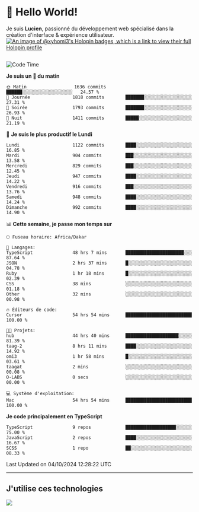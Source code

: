 # 👋 Hello World!

Je suis **Lucien**, passionné du développement web spécialisé dans la création d'interface & expérience utilisateur.
[![An image of @xyhomi3's Holopin badges, which is a link to view their full Holopin profile](https://holopin.me/xyhomi3)](https://holopin.io/@xyhomi3)

##

<!--START_SECTION:waka-->
![Code Time](http://img.shields.io/badge/Code%20Time-2%2C204%20hrs%2038%20mins-blue)

**Je suis un 🐤 du matin** 

```text
🌞 Matin                  1636 commits        ██████░░░░░░░░░░░░░░░░░░░   24.57 % 
🌆 Journée                1818 commits        ███████░░░░░░░░░░░░░░░░░░   27.31 % 
🌃 Soirée                 1793 commits        ███████░░░░░░░░░░░░░░░░░░   26.93 % 
🌙 Nuit                   1411 commits        █████░░░░░░░░░░░░░░░░░░░░   21.19 % 
```
📅 **Je suis le plus productif le Lundi** 

```text
Lundi                    1122 commits        ████░░░░░░░░░░░░░░░░░░░░░   16.85 % 
Mardi                    904 commits         ███░░░░░░░░░░░░░░░░░░░░░░   13.58 % 
Mercredi                 829 commits         ███░░░░░░░░░░░░░░░░░░░░░░   12.45 % 
Jeudi                    947 commits         ████░░░░░░░░░░░░░░░░░░░░░   14.22 % 
Vendredi                 916 commits         ███░░░░░░░░░░░░░░░░░░░░░░   13.76 % 
Samedi                   948 commits         ████░░░░░░░░░░░░░░░░░░░░░   14.24 % 
Dimanche                 992 commits         ████░░░░░░░░░░░░░░░░░░░░░   14.90 % 
```


📊 **Cette semaine, je passe mon temps sur** 

```text
🕑︎ Fuseau horaire: Africa/Dakar

💬 Langages: 
TypeScript               48 hrs 7 mins       ██████████████████████░░░   87.64 % 
JSON                     2 hrs 37 mins       █░░░░░░░░░░░░░░░░░░░░░░░░   04.78 % 
Ruby                     1 hr 18 mins        █░░░░░░░░░░░░░░░░░░░░░░░░   02.39 % 
CSS                      38 mins             ░░░░░░░░░░░░░░░░░░░░░░░░░   01.18 % 
Other                    32 mins             ░░░░░░░░░░░░░░░░░░░░░░░░░   00.98 % 

🔥 Éditeurs de code: 
Cursor                   54 hrs 54 mins      █████████████████████████   100.00 % 

🐱‍💻 Projets: 
hub                      44 hrs 40 mins      ████████████████████░░░░░   81.39 % 
taag-2                   8 hrs 11 mins       ████░░░░░░░░░░░░░░░░░░░░░   14.92 % 
omi3                     1 hr 58 mins        █░░░░░░░░░░░░░░░░░░░░░░░░   03.61 % 
taagat                   2 mins              ░░░░░░░░░░░░░░░░░░░░░░░░░   00.08 % 
O-LABS                   0 secs              ░░░░░░░░░░░░░░░░░░░░░░░░░   00.00 % 

💻 Système d'exploitation: 
Mac                      54 hrs 54 mins      █████████████████████████   100.00 % 
```

**Je code principalement en TypeScript** 

```text
TypeScript               9 repos             ███████████████████░░░░░░   75.00 % 
JavaScript               2 repos             ████░░░░░░░░░░░░░░░░░░░░░   16.67 % 
SCSS                     1 repo              ██░░░░░░░░░░░░░░░░░░░░░░░   08.33 % 
```




 Last Updated on 04/10/2024 12:28:22 UTC
<!--END_SECTION:waka-->
---

## J'utilise ces technologies

<p align="left">
  <a href="https://skillicons.dev">
    <img src="https://skillicons.dev/icons?i=ts,js,md,scss,tailwind,react,docker,express,astro,vite,nextjs,vercel,figma,ableton" />
  </a>
</p>


